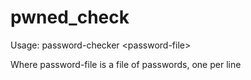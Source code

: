 # pwned_check

Usage: password-checker \<password-file\>

Where password-file is a file of passwords, one per line

